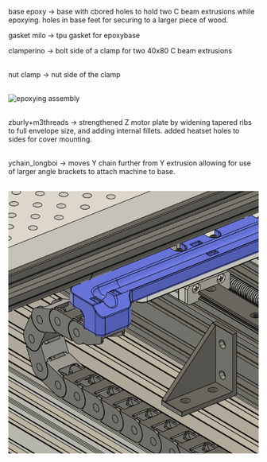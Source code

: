 base epoxy -> base with cbored holes to hold two C beam extrusions while epoxying. holes in base feet for securing to a larger piece of wood.

gasket milo -> tpu gasket for epoxybase

clamperino -> bolt side of a clamp for two 40x80 C beam extrusions <br><br>

nut clamp -> nut side of the clamp <br><br>

![epoxying assembly](https://i.imgur.com/eqmkybb.png) <br><br>

zburly+m3threads -> strengthened Z motor plate by widening tapered ribs to full envelope size, and adding internal fillets. added heatset holes to sides for cover mounting. <br><br>

ychain_longboi -> moves Y chain further from Y extrusion allowing for use of larger angle brackets to attach machine to base. <br><br>

![extended Y chain mount](https://github.com/MechaPhoton/Milo-stuff/blob/main/pics/ychainlongboi.PNG) <br><br>

